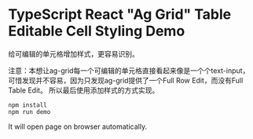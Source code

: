 TypeScript React "Ag Grid" Table Editable Cell Styling Demo
===========================================================

给可编辑的单元格增加样式，更容易识别。

注意：本想让ag-grid每一个可编辑的单元格直接看起来像是一个个text-input，可惜发现并不容易，因为只发现ag-grid提供了一个Full Row Edit，而没有Full Table Edit。
所以最后使用添加样式的方式实现。

```
npm install
npm run demo
```

It will open page on browser automatically.

